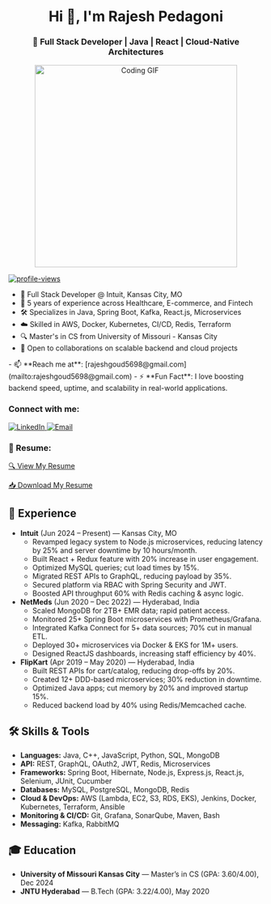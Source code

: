 <h1 align="center">Hi 👋, I'm Rajesh Pedagoni</h1>
<h3 align="center">🚀 Full Stack Developer | Java | React | Cloud-Native Architectures</h3>

<!-- Coder GIF - Centered -->
<p align="center">
  <img src="https://media.giphy.com/media/SWoSkN6DxTszqIKEqv/giphy.gif" alt="Coding GIF" width="400">
</p>

<!-- Profile Views Counter -->
<p align="left">
  <a href="https://github.com/rajesh-p">
    <img src="https://komarev.com/ghpvc/?username=rajesh-p&label=Profile%20Views&color=blue&style=flat-square" alt="profile-views" />
  </a>
</p>

<ul align="left">
  <li>💼 Full Stack Developer @ Intuit, Kansas City, MO</li>
  <li>🎯 5 years of experience across Healthcare, E-commerce, and Fintech</li>
  <li>🛠 Specializes in Java, Spring Boot, Kafka, React.js, Microservices</li>
  <li>☁️ Skilled in AWS, Docker, Kubernetes, CI/CD, Redis, Terraform</li>
  <li>🔍 Master's in CS from University of Missouri - Kansas City</li>
  <li>👯 Open to collaborations on scalable backend and cloud projects</li>
  </ul>
- 📫 **Reach me at**: [rajeshgoud5698@gmail.com](mailto:rajeshgoud5698@gmail.com)
- ⚡ **Fun Fact**: I love boosting backend speed, uptime, and scalability in real-world applications.

<h3 align="left">Connect with me:</h3>
<p align="left">
  <a href="https://www.linkedin.com/in/rajesh-p-0291a628b/" target="_blank">
    <img src="https://img.shields.io/badge/LINKEDIN-0077B5?style=for-the-badge&logo=linkedin&logoColor=white" alt="LinkedIn">
  </a>
  <a href="mailto:rajeshgoud5698@gmail.com">
    <img src="https://img.shields.io/badge/EMAIL-D14836?style=for-the-badge&logo=gmail&logoColor=white" alt="Email">
  </a>
</p>

<!-- Resume Section -->
<h3 align="left">📄 Resume:</h3>
<p align="left">
  <a href="https://drive.google.com/file/d/1fwuonKKyLgkqxhYM2UvTy-bHZw9sS-zr/view?usp=sharing" target="_blank">🔍 View My Resume</a>
</p>
<p align="left">
  <a href="https://drive.google.com/uc?export=download&id=1fwuonKKyLgkqxhYM2UvTy-bHZw9sS-zr" target="_blank">📥 Download My Resume</a>
</p>

<!-- Experience -->
<h2>💼 Experience</h2>
<ul>
  <li><strong>Intuit</strong> (Jun 2024 – Present) — Kansas City, MO
    <ul>
      <li>Revamped legacy system to Node.js microservices, reducing latency by 25% and server downtime by 10 hours/month.</li>
      <li>Built React + Redux feature with 20% increase in user engagement.</li>
      <li>Optimized MySQL queries; cut load times by 15%.</li>
      <li>Migrated REST APIs to GraphQL, reducing payload by 35%.</li>
      <li>Secured platform via RBAC with Spring Security and JWT.</li>
      <li>Boosted API throughput 60% with Redis caching & async logic.</li>
    </ul>
  </li>
  <li><strong>NetMeds</strong> (Jun 2020 – Dec 2022) — Hyderabad, India
    <ul>
      <li>Scaled MongoDB for 2TB+ EMR data; rapid patient access.</li>
      <li>Monitored 25+ Spring Boot microservices with Prometheus/Grafana.</li>
      <li>Integrated Kafka Connect for 5+ data sources; 70% cut in manual ETL.</li>
      <li>Deployed 30+ microservices via Docker & EKS for 1M+ users.</li>
      <li>Designed ReactJS dashboards, increasing staff efficiency by 40%.</li>
    </ul>
  </li>
  <li><strong>FlipKart</strong> (Apr 2019 – May 2020) — Hyderabad, India
    <ul>
      <li>Built REST APIs for cart/catalog, reducing drop-offs by 20%.</li>
      <li>Created 12+ DDD-based microservices; 30% reduction in downtime.</li>
      <li>Optimized Java apps; cut memory by 20% and improved startup 15%.</li>
      <li>Reduced backend load by 40% using Redis/Memcached cache.</li>
    </ul>
  </li>
</ul>

<!-- Skills -->
<h2>🛠 Skills & Tools</h2>
<ul>
  <li><strong>Languages:</strong> Java, C++, JavaScript, Python, SQL, MongoDB</li>
  <li><strong>API:</strong> REST, GraphQL, OAuth2, JWT, Redis, Microservices</li>
  <li><strong>Frameworks:</strong> Spring Boot, Hibernate, Node.js, Express.js, React.js, Selenium, JUnit, Cucumber</li>
  <li><strong>Databases:</strong> MySQL, PostgreSQL, MongoDB, Redis</li>
  <li><strong>Cloud & DevOps:</strong> AWS (Lambda, EC2, S3, RDS, EKS), Jenkins, Docker, Kubernetes, Terraform, Ansible</li>
  <li><strong>Monitoring & CI/CD:</strong> Git, Grafana, SonarQube, Maven, Bash</li>
  <li><strong>Messaging:</strong> Kafka, RabbitMQ</li>
</ul>

<!-- Education -->
<h2>🎓 Education</h2>
<ul>
  <li><strong>University of Missouri Kansas City</strong> — Master’s in CS (GPA: 3.60/4.00), Dec 2024</li>
  <li><strong>JNTU Hyderabad</strong> — B.Tech (GPA: 3.22/4.00), May 2020</li>
</ul>

